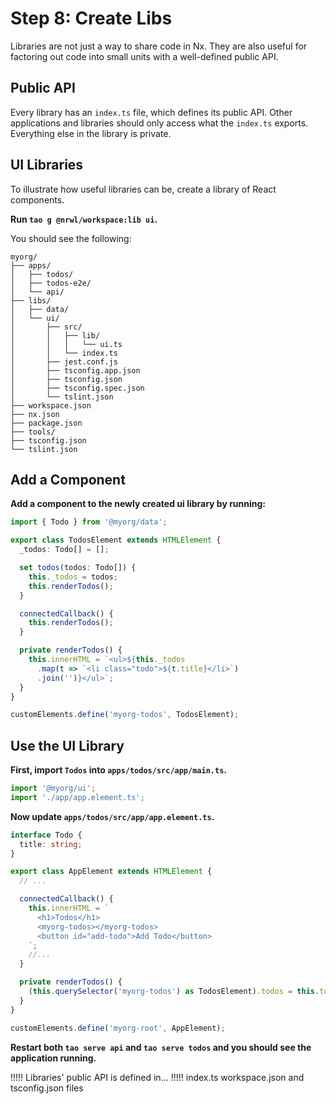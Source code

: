# Step 8: Create Libs

Libraries are not just a way to share code in Nx. They are also useful for factoring out code into small units with a well-defined public API.

## Public API

Every library has an `index.ts` file, which defines its public API. Other applications and libraries should only access what the `index.ts` exports. Everything else in the library is private.

## UI Libraries

To illustrate how useful libraries can be, create a library of React components.

**Run `tao g @nrwl/workspace:lib ui`.**

You should see the following:

```treeview
myorg/
├── apps/
│   ├── todos/
│   ├── todos-e2e/
│   └── api/
├── libs/
│   ├── data/
│   └── ui/
│       ├── src/
│       │   ├── lib/
│       │   │   └── ui.ts
│       │   └── index.ts
│       ├── jest.conf.js
│       ├── tsconfig.app.json
│       ├── tsconfig.json
│       ├── tsconfig.spec.json
│       └── tslint.json
├── workspace.json
├── nx.json
├── package.json
├── tools/
├── tsconfig.json
└── tslint.json
```

## Add a Component

**Add a component to the newly created ui library by running:**

```typescript
import { Todo } from '@myorg/data';

export class TodosElement extends HTMLElement {
  _todos: Todo[] = [];

  set todos(todos: Todo[]) {
    this._todos = todos;
    this.renderTodos();
  }

  connectedCallback() {
    this.renderTodos();
  }

  private renderTodos() {
    this.innerHTML = `<ul>${this._todos
      .map(t => `<li class="todo">${t.title}</li>`)
      .join('')}</ul>`;
  }
}

customElements.define('myorg-todos', TodosElement);
```

## Use the UI Library

**First, import `Todos` into `apps/todos/src/app/main.ts`.**

```typescript
import '@myorg/ui';
import './app/app.element.ts';
```

**Now update `apps/todos/src/app/app.element.ts`.**

```typescript
interface Todo {
  title: string;
}

export class AppElement extends HTMLElement {
  // ...

  connectedCallback() {
    this.innerHTML = `
      <h1>Todos</h1>
      <myorg-todos></myorg-todos>
      <button id="add-todo">Add Todo</button>
    `;
    //...
  }

  private renderTodos() {
    (this.querySelector('myorg-todos') as TodosElement).todos = this.todos;
  }
}

customElements.define('myorg-root', AppElement);
```

**Restart both `tao serve api` and `tao serve todos` and you should see the application running.**

!!!!!
Libraries' public API is defined in...
!!!!!
index.ts
workspace.json and tsconfig.json files
